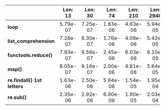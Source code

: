 |                              	| **Len: 13** 	| **Len: 30** 	| **Len: 74** 	| **Len: 210** 	| **Len: 2940** 	|
|------------------------------	|:-----------:	|:-----------:	|:-----------:	|:------------:	|:-------------:	|
| **loop**                     	|   5.79e-07  	|   7.25e-07  	|   1.83e-06  	|   4.63e-06   	|    5.94e-05   	|
| **list_comprehension**       	|   7.28e-07  	|   8.30e-07  	|   1.76e-06  	|   4.08e-06   	|    5.42e-05   	|
| **functools.reduce()**       	|   7.93e-07  	|   9.56e-07  	|   2.45e-06  	|   6.03e-06   	|    8.10e-05   	|
| **map()**                   	|   8.05e-07  	|   9.16e-07  	|   2.00e-06  	|   4.81e-06   	|    5.64e-05   	|
| **re.findall() 1st letters** 	|   1.63e-06  	|   2.50e-06  	|   5.94e-06  	|   1.54e-05   	|    1.95e-04   	|
| **re.sub()**                 	|   2.35e-06  	|   2.92e-06  	|   6.90e-06  	|   1.90e-05   	|    2.03e-04   	|